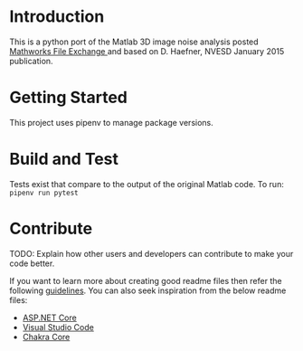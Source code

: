 # Introduction 

This is a python port of the Matlab 3D image noise analysis posted [Mathworks File Exchange ](https://www.mathworks.com/matlabcentral/fileexchange/49657-finite-sampling-corrected-3d-noise-with-confidence-intervals) and 
based on D. Haefner, NVESD January 2015 publication. 

# Getting Started

This project uses pipenv to manage package versions.

# Build and Test

Tests exist that compare to the output of the original Matlab code. To run:
`pipenv run pytest`

# Contribute
TODO: Explain how other users and developers can contribute to make your code better. 

If you want to learn more about creating good readme files then refer the following [guidelines](https://docs.microsoft.com/en-us/azure/devops/repos/git/create-a-readme?view=azure-devops). You can also seek inspiration from the below readme files:
- [ASP.NET Core](https://github.com/aspnet/Home)
- [Visual Studio Code](https://github.com/Microsoft/vscode)
- [Chakra Core](https://github.com/Microsoft/ChakraCore)